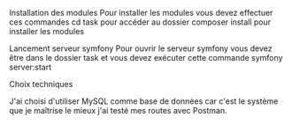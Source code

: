 Installation des modules
Pour installer les modules vous devez effectuer ces commandes
cd task pour accéder au dossier 
composer install pour installer les modules


Lancement serveur symfony
Pour ouvrir le serveur symfony vous devez être dans le dossier task et vous devez exécuter cette commande
symfony server:start


Choix techniques

J'ai choisi d'utiliser MySQL comme base de données car c'est le système que je maîtrise le mieux j'ai testé mes routes avec Postman.
